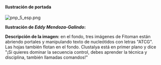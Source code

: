 #### Ilustración de portada

![pnp_5_esp.png](assets/pnp_5_esp.png)

**Ilustración de *Eddy Mendoza-Galindo*:**
    
**Descripción de la imagen:** en el fondo, tres imágenes de Fitoman están abriendo portales y manipulando texto de nucleótidos con letras "ATCG". Las hojas también flotan en el fondo. Clustalya está en primer plano y dice "¡Si quieres dominar la secuencia control, debes aprender la técnica y disciplina, también llamadas comandos!"
